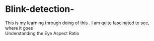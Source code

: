 # Blink-detection-
This is my learning through doing of this . I am quite fascinated to see, where it goes 
<br>
Understanding the Eye Aspect Ratio 
